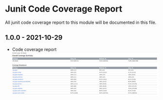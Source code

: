 # Junit Code Coverage Report
All junit code coverage report to this module will be documented in this file.

## 1.0.0 - 2021-10-29
- Code coverage report  ![ifix-master-data-service-junit-report-1.0.0.png](ifix-master-data-service-junit-report-1.0.0.png)